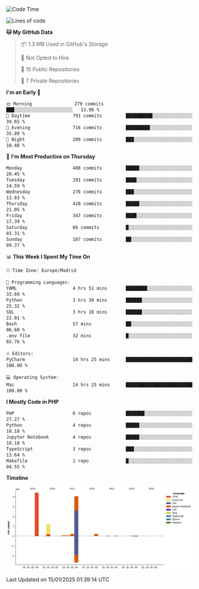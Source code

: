 <!--START_SECTION:waka-->
![Code Time](http://img.shields.io/badge/Code%20Time-591%20hrs%2017%20mins-blue)

![Lines of code](https://img.shields.io/badge/From%20Hello%20World%20I%27ve%20Written-10.4%20million%20lines%20of%20code-blue)

**🐱 My GitHub Data** 

> 📦 1.3 MB Used in GitHub's Storage 
 > 
> 🚫 Not Opted to Hire
 > 
> 📜 15 Public Repositories 
 > 
> 🔑 7 Private Repositories 
 > 
**I'm an Early 🐤** 

```text
🌞 Morning                279 commits         ███░░░░░░░░░░░░░░░░░░░░░░   13.98 % 
🌆 Daytime                791 commits         ██████████░░░░░░░░░░░░░░░   39.65 % 
🌃 Evening                716 commits         █████████░░░░░░░░░░░░░░░░   35.89 % 
🌙 Night                  209 commits         ███░░░░░░░░░░░░░░░░░░░░░░   10.48 % 
```
📅 **I'm Most Productive on Thursday** 

```text
Monday                   408 commits         █████░░░░░░░░░░░░░░░░░░░░   20.45 % 
Tuesday                  291 commits         ████░░░░░░░░░░░░░░░░░░░░░   14.59 % 
Wednesday                276 commits         ███░░░░░░░░░░░░░░░░░░░░░░   13.83 % 
Thursday                 420 commits         █████░░░░░░░░░░░░░░░░░░░░   21.05 % 
Friday                   347 commits         ████░░░░░░░░░░░░░░░░░░░░░   17.39 % 
Saturday                 66 commits          █░░░░░░░░░░░░░░░░░░░░░░░░   03.31 % 
Sunday                   187 commits         ██░░░░░░░░░░░░░░░░░░░░░░░   09.37 % 
```


📊 **This Week I Spent My Time On** 

```text
🕑︎ Time Zone: Europe/Madrid

💬 Programming Languages: 
YAML                     4 hrs 51 mins       ████████░░░░░░░░░░░░░░░░░   33.69 % 
Python                   3 hrs 39 mins       ██████░░░░░░░░░░░░░░░░░░░   25.32 % 
SQL                      3 hrs 10 mins       ██████░░░░░░░░░░░░░░░░░░░   22.01 % 
Bash                     57 mins             ██░░░░░░░░░░░░░░░░░░░░░░░   06.60 % 
.env file                32 mins             █░░░░░░░░░░░░░░░░░░░░░░░░   03.76 % 

🔥 Editors: 
PyCharm                  14 hrs 25 mins      █████████████████████████   100.00 % 

💻 Operating System: 
Mac                      14 hrs 25 mins      █████████████████████████   100.00 % 
```

**I Mostly Code in PHP** 

```text
PHP                      6 repos             ███████░░░░░░░░░░░░░░░░░░   27.27 % 
Python                   4 repos             █████░░░░░░░░░░░░░░░░░░░░   18.18 % 
Jupyter Notebook         4 repos             █████░░░░░░░░░░░░░░░░░░░░   18.18 % 
TypeScript               3 repos             ███░░░░░░░░░░░░░░░░░░░░░░   13.64 % 
Makefile                 1 repo              █░░░░░░░░░░░░░░░░░░░░░░░░   04.55 % 
```



**Timeline**

![Lines of Code chart](https://raw.githubusercontent.com/danisoronellas/danisoronellas/main/assets/bar_graph.png)


 Last Updated on 15/01/2025 01:39:14 UTC
<!--END_SECTION:waka-->

